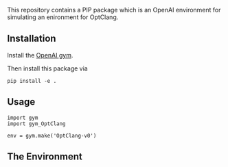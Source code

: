 This repository contains a PIP package which is an OpenAI environment for
simulating an enironment for OptClang.


Installation
---------------------------------------

Install the [OpenAI gym](https://gym.openai.com/docs/).

Then install this package via

```
pip install -e .
```

Usage
---------------------------------------

```
import gym
import gym_OptClang

env = gym.make('OptClang-v0')
```


The Environment
---------------------------------------

